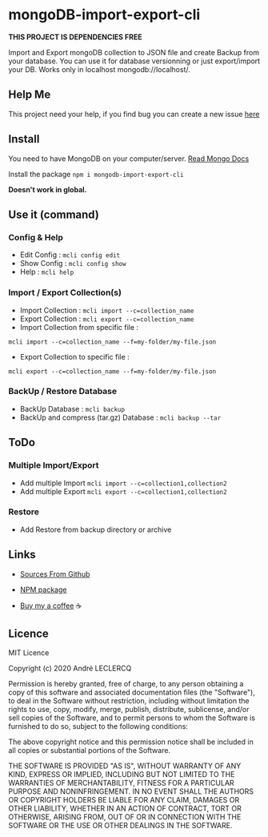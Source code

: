 # mongoDB-import-export-cli

**THIS PROJECT IS DEPENDENCIES FREE**

Import and Export mongoDB collection to JSON file and create Backup from your database.
You can use it for database versionning or just export/import your DB.
Works only in localhost mongodb://localhost/.

## Help Me
This project need your help, if you find bug you can create a new issue [here](https://github.com/AndreLeclercq/mongoDB-import-export-cli/issues)

## Install
You need to have MongoDB on your computer/server. [Read Mongo Docs](https://docs.mongodb.com/manual/installation/)

Install the package `npm i mongodb-import-export-cli`

__Doesn't work in global.__

## Use it (command)

### Config & Help
- Edit Config : `mcli config edit`
- Show Config : `mcli config show`
- Help : `mcli help`

### Import / Export Collection(s)

- Import Collection : `mcli import --c=collection_name`
- Export Collection : `mcli export --c=collection_name`
- Import Collection from specific file :

`mcli import --c=collection_name --f=my-folder/my-file.json`
- Export Collection to specific file :
  
`mcli export --c=collection_name --f=my-folder/my-file.json`

### BackUp / Restore Database

- BackUp Database : `mcli backup`
- BackUp and compress (tar.gz) Database : `mcli backup --tar`

## ToDo

### Multiple Import/Export
- Add multiple Import `mcli import --c=collection1,collection2`
- Add multiple Export `mcli export --c=collection1,collection2`

### Restore
- Add Restore from backup directory or archive

## Links
* [Sources From Github](https://github.com/AndreLeclercq/mongoDB-import-export-cli)

* [NPM package](https://www.npmjs.com/package/mongodb-import-export-cli)

* [Buy my a coffee](https://www.buymeacoffee.com/aleclercq) ☕

## Licence

MIT Licence

Copyright (c) 2020 André LECLERCQ

Permission is hereby granted, free of charge, to any person obtaining a copy
of this software and associated documentation files (the "Software"), to deal
in the Software without restriction, including without limitation the rights
to use, copy, modify, merge, publish, distribute, sublicense, and/or sell
copies of the Software, and to permit persons to whom the Software is
furnished to do so, subject to the following conditions:

The above copyright notice and this permission notice shall be included in all
copies or substantial portions of the Software.

THE SOFTWARE IS PROVIDED "AS IS", WITHOUT WARRANTY OF ANY KIND, EXPRESS OR
IMPLIED, INCLUDING BUT NOT LIMITED TO THE WARRANTIES OF MERCHANTABILITY,
FITNESS FOR A PARTICULAR PURPOSE AND NONINFRINGEMENT. IN NO EVENT SHALL THE
AUTHORS OR COPYRIGHT HOLDERS BE LIABLE FOR ANY CLAIM, DAMAGES OR OTHER
LIABILITY, WHETHER IN AN ACTION OF CONTRACT, TORT OR OTHERWISE, ARISING FROM,
OUT OF OR IN CONNECTION WITH THE SOFTWARE OR THE USE OR OTHER DEALINGS IN THE
SOFTWARE.